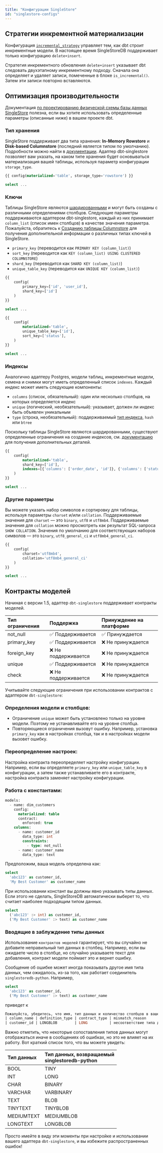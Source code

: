 ```yaml
---
title: "Конфигурации SingleStore"
id: "singlestore-configs"
---
```


## Стратегии инкрементной материализации
Конфигурация [`incremental_strategy`](/docs/build/incremental-models#about-incremental_strategy) управляет тем, как dbt строит инкрементные модели. В настоящее время SingleStoreDB поддерживает только конфигурацию `delete+insert`.

Стратегия инкрементного обновления `delete+insert` указывает dbt следовать двухэтапному инкрементному подходу. Сначала она определяет и удаляет записи, помеченные в блоке `is_incremental()`. Затем эти записи повторно вставляются.

## Оптимизация производительности
Документация [по проектированию физической схемы базы данных SingleStore](https://docs.singlestore.com/managed-service/en/create-a-database/physical-database-schema-design/concepts-of-physical-database-schema-design.html) полезна, если вы хотите использовать определенные параметры (описанные ниже) в вашем проекте dbt.

### Тип хранения
SingleStore поддерживает два типа хранения: **In-Memory Rowstore** и **Disk-based Columnstore** (последний является типом по умолчанию). Подробности можно найти в [документации](https://docs.singlestore.com/managed-service/en/create-a-database/physical-database-schema-design/concepts-of-physical-database-schema-design/choosing-a-table-storage-type.html). Адаптер dbt-singlestore позволяет вам указать, на каком типе хранения будет основываться материализация вашей таблицы, используя параметр конфигурации `storage_type`.

<File name='rowstore_model.sql'>

```sql
{{ config(materialized='table', storage_type='rowstore') }}

select ...
```

</File>

### Ключи

Таблицы SingleStore являются [шардированными](https://docs.singlestore.com/managed-service/en/getting-started-with-managed-service/about-managed-service/sharding.html) и могут быть созданы с различными определениями столбцов. Следующие параметры поддерживаются адаптером dbt-singlestore, каждый из них принимает `column_list` (список имен столбцов) в качестве значения параметра. Пожалуйста, обратитесь к [Созданию таблицы Columnstore](https://docs.singlestore.com/managed-service/en/create-a-database/physical-database-schema-design/procedures-for-physical-database-schema-design/creating-a-columnstore-table.html) для получения дополнительной информации о различных типах ключей в SingleStore.
- `primary_key` (переводится как `PRIMARY KEY (column_list)`)
- `sort_key` (переводится как `KEY (column_list) USING CLUSTERED COLUMNSTORE`)
- `shard_key` (переводится как `SHARD KEY (column_list)`)
- `unique_table_key` (переводится как `UNIQUE KEY (column_list)`)

<File name='primary_and_shard_model.sql'>

```sql
{{
    config(
        primary_key=['id', 'user_id'],
        shard_key=['id']
    )
}}

select ...
```

</File>

<File name='unique_and_sort_model.sql'>

```sql
{{
    config(
        materialized='table',
        unique_table_key=['id'],
        sort_key=['status'],
    )
}}

select ...
```

</File>

### Индексы
Аналогично адаптеру Postgres, модели таблиц, инкрементные модели, семена и снимки могут иметь определенный список `indexes`. Каждый индекс может иметь следующие компоненты:
- `columns` (список, обязательный): один или несколько столбцов, на которых определяется индекс
- `unique` (логический, необязательный): указывает, должен ли индекс быть объявлен уникальным
- `type` (строка, необязательный): поддерживаемый [тип индекса](https://docs.singlestore.com/managed-service/en/reference/sql-reference/data-definition-language-ddl/create-index.html), `hash` или `btree`

Поскольку таблицы SingleStore являются шардированными, существуют определенные ограничения на создание индексов, см. [документацию](https://docs.singlestore.com/managed-service/en/create-a-database/physical-database-schema-design/concepts-of-physical-database-schema-design/understanding-keys-and-indexes-in-singlestore.html) для получения дополнительных деталей.

<File name='indexes_model.sql'>

```sql
{{
    config(
        materialized='table',
        shard_key=['id'],
        indexes=[{'columns': ['order_date', 'id']}, {'columns': ['status'], 'type': 'hash'}]
    )
}}

select ...
```

</File>

### Другие параметры

Вы можете указать набор символов и сортировку для таблицы, используя параметры `charset` и/или `collation`. Поддерживаемые значения для `charset` — это `binary`, `utf8` и `utf8mb4`. Поддерживаемые значения для `collation` можно просмотреть как результат SQL-запроса `SHOW COLLATION`. Значения по умолчанию для соответствующих наборов символов — это `binary`, `utf8_general_ci` и `utf8mb4_general_ci`.

<File name='utf8mb4_model.sql'>

```sql
{{
    config(
        charset='utf8mb4',
        collation='utf8mb4_general_ci'
    )
}}

select ...
```

</File>

## Контракты моделей

Начиная с версии 1.5, адаптер `dbt-singlestore` поддерживает контракты моделей.

| Тип ограничения | Поддержка       | Принуждение на платформе |
|:----------------|:----------------|:------------------|
| not_null        | ✅  Поддерживается | ✅ Принуждается  |
| primary_key     | ✅  Поддерживается | ❌ Не принуждается |
| foreign_key     | ❌  Не поддерживается | ❌ Не принуждается |
| unique          | ✅  Поддерживается | ❌ Не принуждается |
| check           | ❌ Не поддерживается | ❌  Не принуждается |

Учитывайте следующие ограничения при использовании контрактов с адаптером `dbt-singlestore`:

### Определения модели и столбцов:
   - Ограничение `unique` может быть установлено только на уровне модели. Поэтому не устанавливайте его на уровне столбца.
   - Повторяющиеся ограничения вызовут ошибку. Например, установка `primary_key` как в настройках столбца, так и в настройках модели вызовет ошибку.

### Переопределение настроек:

Настройка контракта переопределяет настройку конфигурации. Например, если вы определяете `primary_key` или `unique_table_key` в конфигурации, а затем также устанавливаете его в контракте, настройка контракта заменяет настройку конфигурации.

### Работа с константами:

<File name='dim_customers.yml'>

```sql
models:
  - name: dim_customers
    config:
      materialized: table
      contract:
        enforced: true
    columns:
      - name: customer_id
        data_type: int
        constraints:
          - type: not_null
      - name: customer_name
        data_type: text
```

</File>

Предположим, ваша модель определена как:

<File name='dim_customers.sql'>

```sql
select
  'abc123' as customer_id,
  'My Best Customer' as customer_name
```

</File>

При использовании констант вы должны явно указывать типы данных. Если этого не сделать, SingleStoreDB автоматически выберет то, что считает наиболее подходящим типом данных.

<File name='dim_customers.sql'>

```sql
select
  ('abc123' :> int) as customer_id,
  ('My Best Customer' :> text) as customer_name
```

</File>

### Вводящие в заблуждение типы данных

Использование `контрактов моделей` гарантирует, что вы случайно не добавите неправильный тип данных в столбец. Например, если вы ожидаете число в столбце, но случайно указываете текст для добавления, контракт модели поймает это и вернет ошибку.

Сообщение об ошибке может иногда показывать другое имя типа данных, чем ожидалось, из-за того, как работает соединитель `singlestoredb-python`. Например,

<File name='dim_customers.sql'>

```sql
select
  'abc123' as customer_id,
  ('My Best Customer' :> text) as customer_name
```

</File>

приведет к

```sql
Пожалуйста, убедитесь, что имя, тип данных и количество столбцов в вашем контракте соответствуют столбцам в определении вашей модели.
| column_name | definition_type | contract_type | mismatch_reason       |
| customer_id | LONGBLOB        | LONG          | несоответствие типа данных |
```

Важно отметить, что некоторые сопоставления типов данных могут отображаться иначе в сообщениях об ошибках, но это не влияет на их работу. Вот краткий список того, что вы можете увидеть:

| Тип данных  | Тип данных, возвращаемый<br/>singlestoredb-python |
|:-----------|:-----------------------------------------------|
| BOOL       | TINY                                           |
| INT        | LONG                                           |
| CHAR       | BINARY                                         |
| VARCHAR    | VARBINARY                                      |
| TEXT       | BLOB                                           |
| TINYTEXT   | TINYBLOB                                       |
| MEDIUMTEXT | MEDIUMBLOB                                     |
| LONGTEXT   | LONGBLOB                                       |

Просто имейте в виду эти моменты при настройке и использовании вашего адаптера `dbt-singlestore`, и вы избежите распространенных ошибок!
